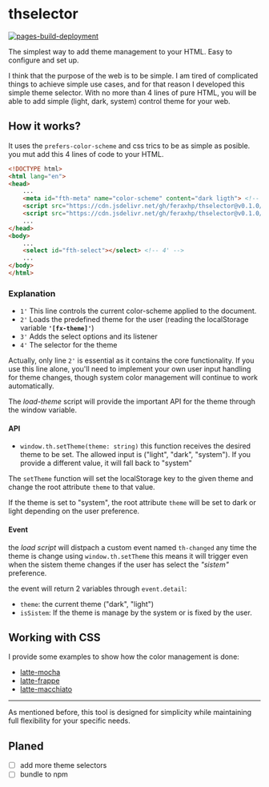# thselector

[![pages-build-deployment](https://github.com/feraxhp/thselector/actions/workflows/pages/pages-build-deployment/badge.svg)](https://github.com/feraxhp/thselector/actions/workflows/pages/pages-build-deployment)

The simplest way to add theme management to your HTML. Easy to configure and set up.

I think that the purpose of the web is to be simple. I am tired of complicated things to achieve simple use cases, and for that reason I developed this simple theme selector. With no more than 4 lines of pure HTML, you will be able to add simple (light, dark, system) control theme for your web.

## How it works?

It uses the `prefers-color-scheme` and css trics to be as simple as posible. you mut add this 4 lines of code to your HTML. 

~~~html
<!DOCTYPE html>
<html lang="en">
<head>
	...
	<meta id="fth-meta" name="color-scheme" content="dark ligth"> <!-- 1' -->
	<script src="https://cdn.jsdelivr.net/gh/feraxhp/thselector@v0.1.0/load-theme.js"></script> <!-- 2' -->
	<script src="https://cdn.jsdelivr.net/gh/feraxhp/thselector@v0.1.0/select-theme.js" defer></script> <!-- 3' -->
	...
</head>
<body>
    ...
	<select id="fth-select"></select> <!-- 4' -->
    ...
</body>
</html>
~~~

### Explanation

- `1'` This line controls the current color-scheme applied to the document.
- `2'` Loads the predefined theme for the user (reading the localStorage variable **`'[fx-theme]'`**)
- `3'` Adds the select options and its listener
- `4'` The selector for the theme

Actually, only line `2'` is essential as it contains the core functionality. If you use this line alone, you'll need to implement your own user input handling for theme changes, though system color management will continue to work automatically.

The *load-theme* script will provide the important API for the theme through the window variable.

#### API
- `window.th.setTheme(theme: string)` this function receives the desired theme to be set.
   The allowed input is ("light", "dark", "system"). If you provide a different value, it will fall back to "system"

The `setTheme` function will set the localStorage key to the given theme and change the root attribute `theme` to that value.

If the theme is set to "system", the root attribute `theme` will be set to dark or light depending on the user preference.

#### Event

the _load script_ will distpach a custom event named `th-changed` any time the theme is change using `window.th.setTheme` 
this means it will trigger even when the sistem theme changes if the user has select the _"sistem"_ preference.

the event will return 2 variables through `event.detail`:
- `theme`: the current theme ("dark", "light")
- `isSistem`: If the theme is manage by the system or is fixed by the user. 

## Working with CSS

I provide some examples to show how the color management is done:
- [latte-mocha](https://github.com/feraxhp/thselector/blob/main/latte-mocha.css)
- [latte-frappe](https://github.com/feraxhp/thselector/blob/main/latte-frappe.css)
- [latte-macchiato](https://github.com/feraxhp/thselector/blob/main/latte-macchiato.css)

---
As mentioned before, this tool is designed for simplicity while maintaining full flexibility for your specific needs.


## Planed

- [ ] add more theme selectors
- [ ] bundle to npm
